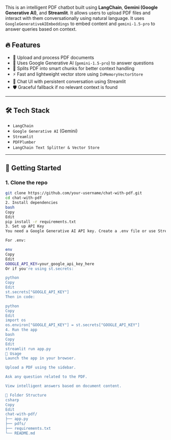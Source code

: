 
This is an intelligent PDF chatbot built using **LangChain**, **Gemini (Google Generative AI)**, and **Streamlit**. It allows users to upload PDF files and interact with them conversationally using natural language. It uses `GoogleGenerativeAIEmbeddings` to embed content and `gemini-1.5-pro` to answer queries based on context.

## 🔥 Features

- 📁 Upload and process PDF documents
- 🧠 Uses Google Generative AI (`gemini-1.5-pro`) to answer questions
- 🧩 Splits PDF into smart chunks for better context handling
- ⚡ Fast and lightweight vector store using `InMemoryVectorStore`
- 💬 Chat UI with persistent conversation using Streamlit
- 🛡️ Graceful fallback if no relevant context is found

---

## 🛠️ Tech Stack

- `LangChain`
- `Google Generative AI` (Gemini)
- `Streamlit`
- `PDFPlumber`
- `LangChain Text Splitter & Vector Store`

---

## 🚀 Getting Started

### 1. Clone the repo

```bash
git clone https://github.com/your-username/chat-with-pdf.git
cd chat-with-pdf
2. Install dependencies
bash
Copy
Edit
pip install -r requirements.txt
3. Set up API Key
You need a Google Generative AI API key. Create a .env file or use Streamlit secrets.

For .env:

env
Copy
Edit
GOOGLE_API_KEY=your_google_api_key_here
Or if you're using st.secrets:

python
Copy
Edit
st.secrets["GOOGLE_API_KEY"]
Then in code:

python
Copy
Edit
import os
os.environ["GOOGLE_API_KEY"] = st.secrets["GOOGLE_API_KEY"]
4. Run the app
bash
Copy
Edit
streamlit run app.py
🧪 Usage
Launch the app in your browser.

Upload a PDF using the sidebar.

Ask any question related to the PDF.

View intelligent answers based on document content.

📂 Folder Structure
csharp
Copy
Edit
chat-with-pdf/
├── app.py
├── pdfs/
├── requirements.txt
└── README.md
